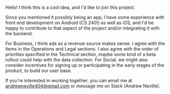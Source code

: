 Hello! I think this is a cool idea, and I'd like to join this project.

Since you mentioned it possibly being an app, I have some experience with front end development on Android (CS 240!) as well as iOS, and I'd be happy to contribute to that aspect of the project and/or integrating it with the backend.

For Business, I think ads as a revenue source makes sense. I agree with the items in the Operations and Legal sections. I also agree with the order of priorities specified in the Technical section, maybe some kind of a beta rollout could help with the data collection. For Social, we might also consider incentives for signing up or participating in the early stages of the product, to build our user base.

If you're interested in working together, you can email me at andrewneville404@gmail.com or message me on Slack (Andrew Neville).
